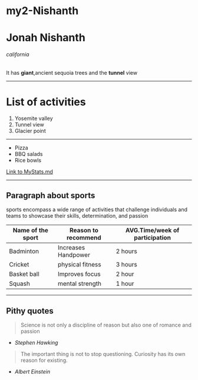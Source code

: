 # my2-Nishanth
# Jonah Nishanth
###### california
It has **giant**,ancient sequoia trees and the **tunnel** view

****
# List of activities

1. Yosemite valley
2. Tunnel view
3. Glacier point

****

- Pizza
- BBQ salads
- Rice bowls

[Link to MyStats.md](https://github.com/Jonah-14/my2-Nishanth/blob/main/MyStats.md)

****

## Paragraph about sports

sports encompass a wide range of activities that challenge individuals and teams to showcase their skills, determination, and passion

| **Name of the sport** | **Reason to recommend** | **AVG.Time/week of participation** |
|-----------------------|-------------------------|------------------------------------|
| Badminton             |  Increases Handpower    |      2 hours                       |
| Cricket               |  physical fitness       |      3 hours                       |
| Basket ball           |   Improves focus        |      2 hour                        |
| Squash                |   mental strength       |      1 hour                        |

****
## Pithy quotes

> Science is not only a discipline of reason but also one of romance and passion
  - *Stephen Hawking*

> The important thing is not to stop questioning. Curiosity has its own reason for existing.
 - *Albert Einstein*